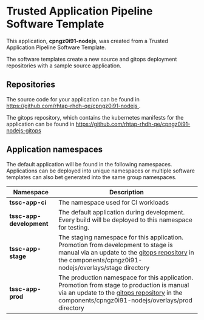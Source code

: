 # Trusted Application Pipeline Software Template

This application, **cpngz0i91-nodejs**, was created from a Trusted Application Pipeline Software Template.

The software templates create a new source and gitops deployment repositories with a sample source application. 

## Repositories

The source code for your application can be found in [https://github.com/rhtap-rhdh-qe/cpngz0i91-nodejs ](https://github.com/rhtap-rhdh-qe/cpngz0i91-nodejs ).
 
The gitops repository, which contains the kubernetes manifests for the application can be found in 
[https://github.com/rhtap-rhdh-qe/cpngz0i91-nodejs-gitops ](https://github.com/rhtap-rhdh-qe/cpngz0i91-nodejs-gitops ) 

## Application namespaces 

The default application will be found in the following namespaces. Applications can be deployed into unique namespaces or multiple software templates can also bet generated into the same group namespaces.  

|  Namespace   |  Description   |  
| -------- | -------- |
| **tssc-app-ci** | The namespace used for CI workloads |
| **tssc-app-development** | The default application during development. Every build will be deployed to this namespace for testing. |
| **tssc-app-stage** | The staging namespace for this application. Promotion from development to stage is manual via an update to the [gitops repository](https://github.com/rhtap-rhdh-qe/cpngz0i91-nodejs-gitops ) in the components/cpngz0i91-nodejs/overlays/stage directory |
| **tssc-app-prod** | The production namespace for this application. Promotion from stage to production is manual via an update to the [gitops repository](https://github.com/rhtap-rhdh-qe/cpngz0i91-nodejs-gitops ) in the components/cpngz0i91-nodejs/overlays/prod directory |